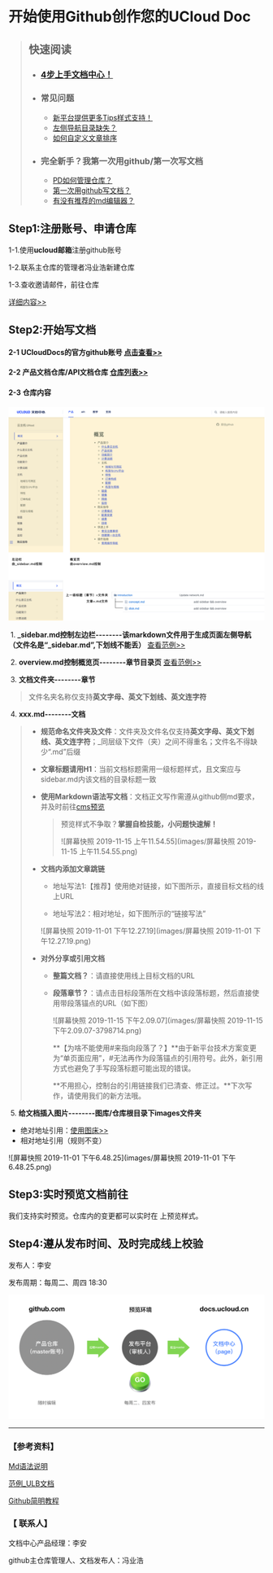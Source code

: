 # 开始使用Github创作您的UCloud Doc
> ## 快速阅读
>
> - ### [4步上手文档中心！](#_Step1_注册账号_申请仓库)
>
> - ### 常见问题
>
>   - [新平台提供更多Tips样式支持！](faq)
>   - [左侧导航目录缺失？](faq)
>   - [如何自定义文章排序](faq)
>
> - ### 完全新手？我第一次用github/第一次写文档
>
>   - [PD如何管理仓库？](duty)
>   - [第一次用github写文档？](create)
>   - [有没有推荐的md编辑器？](typora_github)



## Step1:注册账号、申请仓库

1-1.使用**ucloud邮箱**注册github账号

1-2.联系主仓库的管理者冯业浩新建仓库

1-3.查收邀请邮件，前往仓库

[详细内容>>](before_work)



## Step2:开始写文档

#### 2-1 **UCloudDocs的官方github账号** [点击查看>>](https://github.com/UCloudDocs)

#### 2-2 **产品文档仓库/API文档仓库** [仓库列表>>](https://github.com/UCloudDocs?tab=repositories)

#### 2-3 **仓库内容**

![画板](images/画板.jpg)

​	1.  **_sidebar.md控制左边栏--------该markdown文件用于生成页面左侧导航（文件名是“\_sidebar.md”,下划线不能丢）** [查看范例>>](sidebar)

​	2.  **overview.md控制概览页--------章节目录页**   [查看范例>>](overview)

​	3.  **文档文件夹--------章节** 

> 文件名夹名称仅支持**英文字母、英文下划线、英文连字符**

​	4.  **xxx.md--------文档**

> * **规范命名文件夹及文件**：文件夹及文件名仅支持**英文字母、英文下划线、英文连字符**；_同层级下文件（夹）之间不得重名；文件名不得缺少“.md”后缀
>
> * **文章标题请用H1**：当前文档标题需用一级标题样式，且文案应与sidebar.md内该文档的目录标题一致
>
> * **使用Markdown语法写文档**：文档正文写作需遵从github侧md要求，并及时前往[cms预览](cms.docs.ucloudadmin.com)
>
>   > 预览样式不争取？**掌握自检技能，小问题快速解！**
>   >
>   > ![屏幕快照 2019-11-15 上午11.54.55](images/屏幕快照 2019-11-15 上午11.54.55.png)
>
> * **文档内添加文章跳链**
>
>   * 地址写法1:【推荐】使用绝对链接，如下图所示，直接目标文档的线上URL
>
>   * 地址写法2：相对地址，如下图所示的“链接写法”
>
>   ![屏幕快照 2019-11-01 下午12.27.19](images/屏幕快照 2019-11-01 下午12.27.19.png)
>
> * **对外分享或引用文档**
>
>   * **整篇文档？**：请直接使用线上目标文档的URL
>
>   * **段落章节？**：请点击目标段落所在文档中该段落标题，然后直接使用带段落锚点的URL（如下图）
>
>     ![屏幕快照 2019-11-15 下午2.09.07](images/屏幕快照 2019-11-15 下午2.09.07-3798714.png)
>
>     **【为啥不能使用#来指向段落了？】**由于新平台技术方案变更为“单页面应用”，#无法再作为段落锚点的引用符号。此外，新引用方式也避免了手写段落标题可能出现的错误。
>
>     **不用担心，控制台的引用链接我们已清查、修正过。**下次写作，请使用我们的新方法哦。

​	5. **给文档插入图片--------图库/仓库根目录下images文件夹**

- 绝对地址引用：[使用图床>>](http://docs.ucloudadmin.com/5b10f62667ded1519074449f/edit)
- 相对地址引用（规则不变）

![屏幕快照 2019-11-01 下午6.48.25](images/屏幕快照 2019-11-01 下午6.48.25.png)



## Step3:实时预览文档前往 

我们支持实时预览。仓库内的变更都可以实时在       上预览样式。



## Step4:遵从发布时间、及时完成线上校验

发布人：李安

发布周期：每周二、周四 18:30

![文档项目页面，你可以创建文档/上传文档](images/publish-1904769.png)



------

### 【参考资料】

[Md语法说明](https://www.jianshu.com/p/40ba812dd973)  

[范例_ULB文档](https://github.com/UCloudDocs/UCloud-document/tree/master/network/ulb)

[Github简明教程](https://github.com/UCloudDocs/UCloud-document/tree/master/network/ulb)



### 【 联系人】

文档中心产品经理：李安

github主仓库管理人、文档发布人：冯业浩

